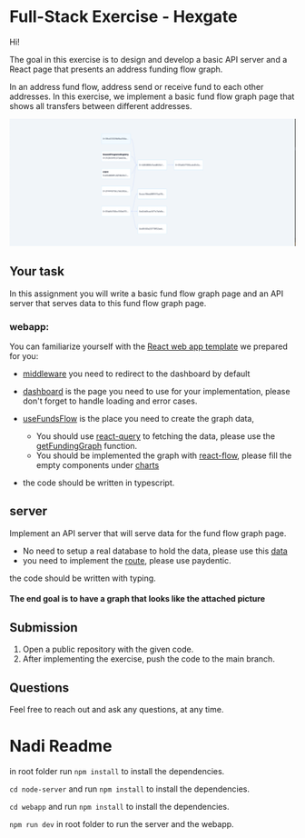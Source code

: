 # Full-Stack Exercise - Hexgate

Hi!

The goal in this exercise is to design and develop a basic API server and a React page that presents an address funding flow graph.

In an address fund flow, address send or receive fund to each other addresses. In this exercise, we implement a basic
fund flow graph page that shows all transfers between different addresses.

![image info](./pictures/fund-flow-graph.png)

## Your task

In this assignment you will write a basic fund flow graph page and an API server that serves data to this fund flow
graph page.

### webapp:

You can familiarize yourself with the [React web app template](/webapp) we prepared for you:

- [middleware](/webapp/src/middleware.ts) you need to redirect to the dashboard by default
- [dashboard](/webapp/src/app/dashboard) is the page you need to use for your implementation, please don't forget to
  handle loading and error cases.
- [useFundsFlow](/webapp/src/app/dashboard/hooks/useFundsFlow.ts) is the place you need to create the graph data,

  - You should use [react-query](https://tanstack.com/query/v3/) to fetching the data, please use the [getFundingGraph](webapp/src/app/api/funding.ts) function.
  - You should be implemented the graph with [react-flow](https://reactflow.dev/), please fill the empty components
    under [charts](webapp/src/app/components/charts)

- the code should be written in typescript.

## server

Implement an API server that will serve data for the fund flow graph page.

- No need to setup a real database to hold the data, please use this [data](/server/data.json)
- you need to implement the [route](/server/api/v1/funding/graph.py), please use paydentic.

the code should be written with typing.

#### The end goal is to have a graph that looks like the attached picture

## Submission

1. Open a public repository with the given code.
2. After implementing the exercise, push the code to the main branch.

## Questions

Feel free to reach out and ask any questions, at any time.

# Nadi Readme

in root folder run `npm install` to install the dependencies.

`cd node-server` and run `npm install` to install the dependencies.

`cd webapp` and run `npm install` to install the dependencies.

`npm run dev` in root folder to run the server and the webapp.
